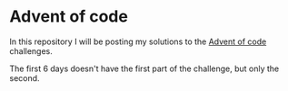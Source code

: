 # Advent of code
In this repository I will be posting my solutions to the [Advent of code](https://adventofcode.com/) challenges.

The first 6 days doesn't have the first part of the challenge, but only the second.